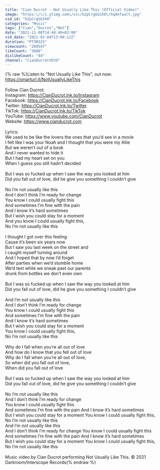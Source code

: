 ```yaml
---
title: "Cian Ducrot - Not Usually Like This (Official Video)"
image: "https:\/\/i.ytimg.com\/vi\/k2pCrgGG1h0\/hqdefault.jpg"
vid_id: "k2pCrgGG1h0"
categories: "Music"
tags: ["Cian","Ducrot","Not"]
date: "2021-11-08T14:40:40+03:00"
vid_date: "2021-02-04T13:00:12Z"
duration: "PT3M32S"
viewcount: "280547"
likeCount: "3088"
dislikeCount: "44"
channel: "CianDucrotVEVO"
---
```

{% raw %}Listen to &quot;Not Usually Like This&quot;, out now: <a rel="nofollow" target="blank" href="https://smarturl.it/NotUsuallyLikeThis">https://smarturl.it/NotUsuallyLikeThis</a><br /><br />Follow Cian Ducrot:<br />Instagram: <a rel="nofollow" target="blank" href="https://CianDucrot.lnk.to/Instagram">https://CianDucrot.lnk.to/Instagram</a><br />Facebook: <a rel="nofollow" target="blank" href="https://CianDucrot.lnk.to/Facebook">https://CianDucrot.lnk.to/Facebook</a><br />Twitter: <a rel="nofollow" target="blank" href="https://CianDucrot.lnk.to/Twitter">https://CianDucrot.lnk.to/Twitter</a><br />TikTok: <a rel="nofollow" target="blank" href="https://CianDucrot.lnk.to/TikTok">https://CianDucrot.lnk.to/TikTok</a><br />YouTube: <a rel="nofollow" target="blank" href="https://www.youtube.com/CianDucrot">https://www.youtube.com/CianDucrot</a><br />Website: <a rel="nofollow" target="blank" href="https://www.cianducrot.com">https://www.cianducrot.com</a><br /><br />Lyrics:<br />We used to be like the lovers the ones that you’d see in a movie <br />I felt like I was your Noah and I thought that you were my Allie <br />But we weren’t out of a book<br />And I never wanted to hide it<br />But I had my heart set on you<br />When I guess you still hadn’t decided<br /><br />But I was so fucked up when I saw the way you looked at him <br />Did you fall out of love, did he give you something I couldn’t give<br /><br />No I’m not usually like this<br />And I don’t think I’m ready for change <br />You know I could usually fight this<br />And sometimes I’m fine with the pain <br />And I know it’s hard sometimes<br />But I wish you could stay for a moment <br />And you know I could usually fight this, <br />No I’m not usually like this<br /><br />I thought I got over this feeling<br />Cause it’s been six years now<br />But I saw you last week on the street and <br />I caught myself turning around<br />And I hoped that by now I’d forget<br />After parties when we’d stumble home <br />We’d text while we sneak past our parents <br />drunk from bottles we don’t even own<br /><br />But I was so fucked up when I saw the way you looked at him <br />Did you fall out of love, did he give you something I couldn’t give<br /><br />And I’m not usually like this<br />And I don’t think I’m ready for change <br />You know I could usually fight this<br />And sometimes I’m fine with the pain <br />And I know it’s hard sometimes<br />But I wish you could stay for a moment <br />You know I could usually fight this,<br />No I’m not usually like this<br /><br />Why do I fall when you’re all out of love<br />And how do I know that you fell out of love <br />Why do I fall when you’re all out of love, <br />So when did you fall out of love,<br />When did you fall out of love<br /><br />But I was so fucked up when I saw the way you looked at him <br />Did you fall out of love, did he give you something I couldn’t give<br /><br />No I’m not usually like this<br />And I don’t think I’m ready for change <br />You know I could usually fight this<br />And sometimes I’m fine with the pain And I know it’s hard sometimes<br />But I wish you could stay for a moment You know I could usually fight this,<br />No I’m not usually like this<br />And I’m not usually like this<br />And I don’t think I’m ready for change You know I could usually fight this<br />And sometimes I’m fine with the pain And I know it’s hard sometimes<br />But I wish you could stay for a moment You know I could usually fight this,<br />No I’m not usually like this<br /><br />Music video by Cian Ducrot performing Not Usually Like This. © 2021 Darkroom/Interscope Records{% endraw %}
